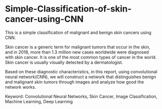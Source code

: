 # Simple-Classification-of-skin-cancer-using-CNN
This is a simple classification of malignant and benign skin cancers using CNN.

Skin cancer is a generic term for malignant tumors that occur in the skin, and in 2018, more than 1.3 million new cases worldwide were diagnosed with skin cancer. It is one of the most common types of cancer in the world. Skin cancer is usually visually detected by a dermatologist.

Based on these diagnostic characteristics, in this report, using convolutional neural network(CNN), we will construct a network that distinguishes benign and malignant skin tumors through images and analyze how good the network works.

Keyword: Convolutional Neural Networks, Skin Cancer, Image Classification, Machine Learning,
Deep Learning
